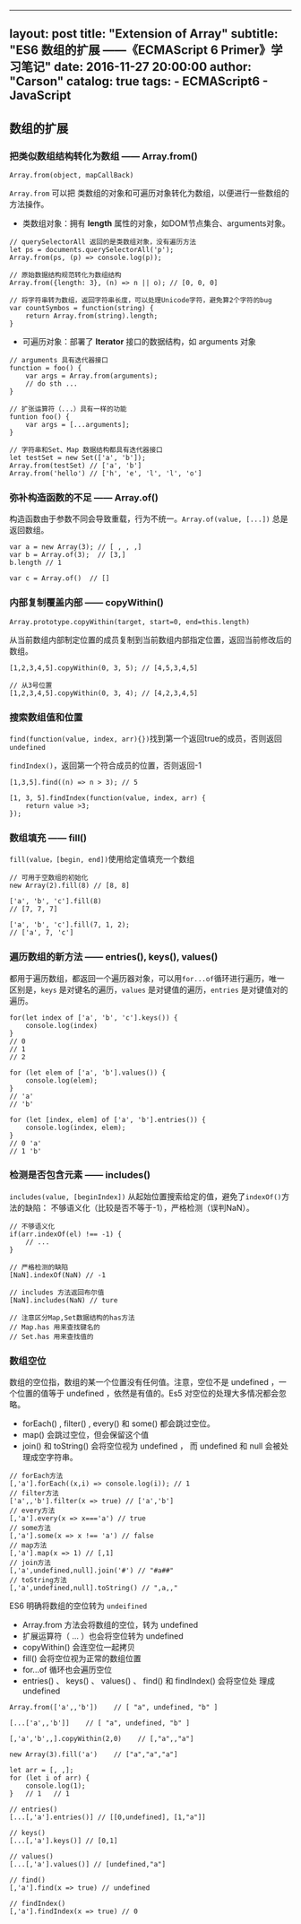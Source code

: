 
---
layout:     post
title:      "Extension of Array"
subtitle:   "ES6 数组的扩展 ——《ECMAScript 6 Primer》学习笔记"
date:       2016-11-27 20:00:00
author:     "Carson"
catalog:    true
tags:
    - ECMAScript6
    - JavaScript
---

## 数组的扩展

### 把类似数组结构转化为数组 —— Array.from()

`Array.from(object, mapCallBack)`

`Array.from` 可以把 类数组的对象和可遍历对象转化为数组，以便进行一些数组的方法操作。

- 类数组对象：拥有 **length** 属性的对象，如DOM节点集合、arguments对象。

```
// querySelectorAll 返回的是类数组对象，没有遍历方法
let ps = documents.querySelectorAll('p');  
Array.from(ps, (p) => console.log(p));

// 原始数据结构规范转化为数组结构
Array.from({length: 3}, (n) => n || o); // [0, 0, 0]

// 将字符串转为数组，返回字符串长度，可以处理Unicode字符，避免算2个字符的bug
var countSymbos = function(string) {
    return Array.from(string).length;
}
```

- 可遍历对象：部署了 **Iterator** 接口的数据结构，如 arguments 对象

```
// arguments 具有迭代器接口
function = foo() {
    var args = Array.from(arguments);
    // do sth ...
}

// 扩张运算符（...）具有一样的功能
funtion foo() {
    var args = [...arguments];
}

// 字符串和Set、Map 数据结构都具有迭代器接口
let testSet = new Set(['a', 'b']);
Array.from(testSet) // ['a', 'b']
Array.from('hello') // ['h', 'e', 'l', 'l', 'o']

```


### 弥补构造函数的不足 —— Array.of()

构造函数由于参数不同会导致重载，行为不统一。`Array.of(value, [...])` 总是返回数组。 

```
var a = new Array(3); // [ , , ,]
var b = Array.of(3);  // [3,]
b.length // 1

var c = Array.of()  // []
```


### 内部复制覆盖内部 —— copyWithin()

`Array.prototype.copyWithin(target, start=0, end=this.length)`

从当前数组内部制定位置的成员复制到当前数组内部指定位置，返回当前修改后的数组。

```
[1,2,3,4,5].copyWithin(0, 3, 5); // [4,5,3,4,5]

// 从3号位置
[1,2,3,4,5].copyWithin(0, 3, 4); // [4,2,3,4,5]

```

### 搜索数组值和位置

`find(function(value, index, arr){})`找到第一个返回true的成员，否则返回`undefined`

`findIndex()`，返回第一个符合成员的位置，否则返回-1

```
[1,3,5].find((n) => n > 3); // 5

[1, 3, 5].findIndex(function(value, index, arr) {
    return value >3;
});
```

### 数组填充 —— fill()

`fill(value，[begin, end])`使用给定值填充一个数组

```
// 可用于空数组的初始化
new Array(2).fill(8) // [8, 8]

['a', 'b', 'c'].fill(8)
// [7, 7, 7]

['a', 'b', 'c'].fill(7, 1, 2);
// ['a', 7, 'c']

```

### 遍历数组的新方法 —— entries(), keys(), values()

都用于遍历数组，都返回一个遍历器对象，可以用`for...of`循环进行遍历，唯一区别是，`keys` 是对键名的遍历，`values` 是对键值的遍历，`entries` 是对键值对的遍历。

```
for(let index of ['a', 'b', 'c'].keys()) {
    console.log(index)
}
// 0
// 1
// 2

for (let elem of ['a', 'b'].values()) {
    console.log(elem);
}
// 'a'
// 'b'

for (let [index, elem] of ['a', 'b'].entries()) {
    console.log(index, elem);
}
// 0 'a'
// 1 'b'

```


### 检测是否包含元素 —— includes()

`includes(value, [beginIndex])` 从起始位置搜索给定的值，避免了`indexOf()`方法的缺陷： 不够语义化（比较是否不等于-1），严格检测（误判NaN）。

```
// 不够语义化
if(arr.indexOf(el) !== -1) {
    // ...
}

// 严格检测的缺陷
[NaN].indexOf(NaN) // -1

// includes 方法返回布尔值
[NaN].includes(NaN) // ture

// 注意区分Map,Set数据结构的has方法
// Map.has 用来查找键名的
// Set.has 用来查找值的

```

### 数组空位

数组的空位指，数组的某一个位置没有任何值。注意，空位不是 undefined ，一个位置的值等于 undefined ，依然是有值的。Es5 对空位的处理大多情况都会忽略。

- forEach() , filter() , every() 和 some() 都会跳过空位。
- map() 会跳过空位，但会保留这个值
- join() 和 toString() 会将空位视为 undefined ，
而 undefined 和 null 会被处理成空字符串。

```
// forEach方法
[,'a'].forEach((x,i) => console.log(i)); // 1
// filter方法
['a',,'b'].filter(x => true) // ['a','b']
// every方法
[,'a'].every(x => x==='a') // true
// some方法
[,'a'].some(x => x !== 'a') // false
// map方法
[,'a'].map(x => 1) // [,1]
// join方法
[,'a',undefined,null].join('#') // "#a##"
// toString方法
[,'a',undefined,null].toString() // ",a,,"
```

ES6 明确将数组的空位转为 `undeifined`

- Array.from 方法会将数组的空位，转为 undefined 
- 扩展运算符（ ... ）也会将空位转为 undefined
- copyWithin() 会连空位一起拷贝
- fill() 会将空位视为正常的数组位置
- for...of 循环也会遍历空位
- entries() 、 keys() 、 values() 、 find() 和 findIndex() 会将空位处
理成 undefined 

```
Array.from(['a',,'b'])    // [ "a", undefined, "b" ]

[...['a',,'b']]    // [ "a", undefined, "b" ]

[,'a','b',,].copyWithin(2,0)    // [,"a",,"a"]

new Array(3).fill('a')    // ["a","a","a"]

let arr = [, ,];
for (let i of arr) {
    console.log(1);
}   // 1   // 1

// entries()
[...[,'a'].entries()] // [[0,undefined], [1,"a"]]

// keys()
[...[,'a'].keys()] // [0,1]

// values()
[...[,'a'].values()] // [undefined,"a"]

// find()
[,'a'].find(x => true) // undefined

// findIndex()
[,'a'].findIndex(x => true) // 0

```

